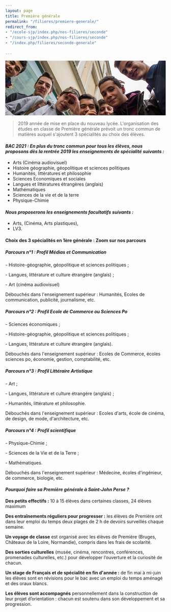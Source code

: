 ```yaml
---
layout: page
title: Première générale
permalink: "/filieres/premiere-generale/"
redirect_from:
- "/ecole-sjp/index.php/nos-filieres/seconde"
- "/cours-sjp/index.php/nos-filieres/seconde"
- "/index.php/filieres/seconde-generale"

---
```

![Seconde Générale - École Saint John Perse](/images/groupe-secondes.jpg)

> 2019 année de mise en place du nouveau lycée. L'organisation des études en classe de Première générale prévoit un tronc commun de matières auquel s'ajoutent 3 spécialités au choix des élèves.

#### _BAC 2021 : En plus du tronc commun pour tous les élèves, nous proposons dès la rentrée 2019 les enseignements de spécialité suivants :_

* Arts (Cinéma audiovisuel)
* Histoire géographie, géopolitique et sciences politiques
* Humanités, littératures et philosophie
* Sciences Economiques et sociales 
* Langues et littératures étrangères (anglais)
* Mathématiques
* Sciences de la vie et de la terre
* Physique-Chimie

#### _Nous proposerons les enseignements facultatifs suivants :_

* Arts, (Cinéma, Arts plastiques),
* LV3.

#### Choix des 3 spécialités en 1ère générale : Zoom sur nos parcours

##### Parcours n°1 : Profil Médias et Communication

\- Histoire-géographie, géopolitique et sciences politiques ;

\- Langues, littérature et culture étrangère (anglais) ;

\- Art (cinéma audiovisuel)

Débouchés dans l'enseignement supérieur : Humanités, Ecoles de communication, publicité, journalisme, etc.

##### Parcours n°2 : Profil Ecole de Commerce ou Sciences Po

\- Sciences économiques ;

\- Histoire-géographie, géopolitique et sciences politiques ;

\- Langues, littérature et culture étrangère (anglais).

Débouchés dans l'enseignement supérieur : Ecoles de Commerce, écoles sciences po, économie, gestion, comptabilité, etc.

##### Parcours n°3 : Profil Littéraire Artistique

\- Art ;

\- Langues, littérature et culture étrangère (anglais) ;

\- Humanités, littérature et philosophie.

Débouchés dans l'enseignement supérieur : Ecoles d'arts, école de cinéma, de design, de mode, d'architecture, etc.

##### Parcours n°4 : Profil scientifique

\- Physique-Chimie ;

\- Sciences de la Vie et de la Terre ;

\- Mathématiques.

Débouchés dans l'enseignement supérieur : Médecine, écoles d'ingénieur, de commerce, biologie, etc.

#### **_Pourquoi faire sa Première générale à Saint-John Perse ?_**

**Des petits effectifs :** 10 à 15 élèves dans certaines classes, 24 élèves maximum

**Des entraînements réguliers pour progresser :** les élèves de Première ont dans leur emploi du temps deux plages de 2 h de devoirs surveillés chaque semaine.

**Un voyage de classe** est organisé avec les élèves de Première (Bruges, Châteaux de la Loire, Normandie), compris dans les frais de scolarité.

**Des sorties culturelles** (musée, cinéma, rencontres, conférences, promenades culturelles, etc.) pour développer l’ouverture et la curiosité de chacun.

**Un stage de Français et de spécialité en fin d'année :** de fin mai à mi-juin les élèves sont en révisions pour le bac avec un emploi du temps aménagé et des oraux blancs.

**Les élèves sont accompagnés** personnellement dans la construction de leur projet d’orientation : chacun est soutenu dans son développement et sa progression.